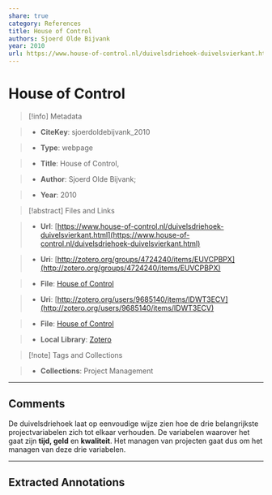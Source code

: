 ```yaml
---  
share: true  
category: References  
title: House of Control  
authors: Sjoerd Olde Bijvank  
year: 2010  
url: https://www.house-of-control.nl/duivelsdriehoek-duivelsvierkant.html  
---  
```

  
# House of Control  
  
> [!info] Metadata  
> - **CiteKey**: sjoerdoldebijvank_2010  
> - **Type**: webpage  
> - **Title**: House of Control,   
> - **Author**: Sjoerd Olde Bijvank;    
> - **Year**: 2010   
  
> [!abstract] Files and Links  
> - **Url**: [https://www.house-of-control.nl/duivelsdriehoek-duivelsvierkant.html](https://www.house-of-control.nl/duivelsdriehoek-duivelsvierkant.html)  
> - **Uri**: [http://zotero.org/groups/4724240/items/EUVCPBPX](http://zotero.org/groups/4724240/items/EUVCPBPX)  
> - **File**: [House of Control](file:///Users/jan/Zotero/storage/TJGWJC7F/duivelsdriehoek-duivelsvierkant.html)  
> - **Uri**: [http://zotero.org/users/9685140/items/IDWT3ECV](http://zotero.org/users/9685140/items/IDWT3ECV)  
> - **File**: [House of Control](file://C:%5CUsers%5C20003936%5CZotero%5Cstorage%5C2V562RXL%5Cduivelsdriehoek-duivelsvierkant.html)  
> - **Local Library**: [Zotero]((zotero://select/library/items/IDWT3ECV))  
  
> [!note] Tags and Collections  
> - **Collections**: Project Management  
  
----  
  
## Comments  
De duivelsdriehoek laat op eenvoudige wijze zien hoe de drie belangrijkste projectvariabelen zich tot elkaar verhouden. De variabelen waarover het gaat zijn **tijd, geld** en **kwaliteit**. Het managen van projecten gaat dus om het managen van deze drie variabelen.  
  
  
----  
  
## Extracted Annotations  
  
